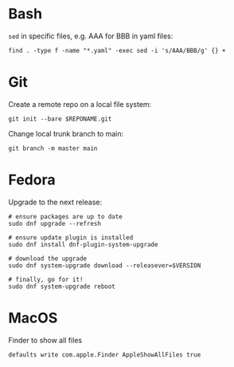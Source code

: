 # Bash

`sed` in specific files, e.g. AAA for BBB in yaml files:

```
find . -type f -name "*.yaml" -exec sed -i 's/AAA/BBB/g' {} +
```

# Git

Create a remote repo on a local file system:

```
git init --bare $REPONAME.git
```

Change local trunk branch to main:

```
git branch -m master main
```

# Fedora

Upgrade to the next release:

```
# ensure packages are up to date
sudo dnf upgrade --refresh

# ensure update plugin is installed
sudo dnf install dnf-plugin-system-upgrade

# download the upgrade
sudo dnf system-upgrade download --releasever=$VERSION

# finally, go for it!
sudo dnf system-upgrade reboot
```
# MacOS

Finder to show all files

```
defaults write com.apple.Finder AppleShowAllFiles true
```
